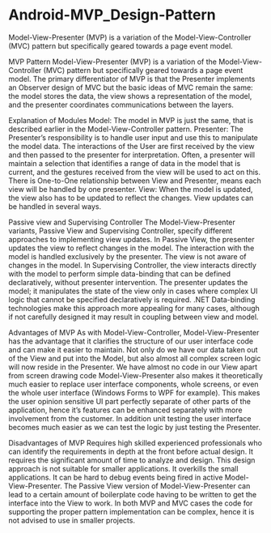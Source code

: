 # Android-MVP_Design-Pattern
Model-View-Presenter (MVP) is a variation of the Model-View-Controller (MVC) pattern but specifically geared towards a page event model.

MVP Pattern
Model-View-Presenter (MVP) is a variation of the Model-View-Controller (MVC) pattern but specifically geared towards a page event model. 
The primary differentiator of MVP is that the Presenter implements an Observer design of MVC but the basic ideas of MVC remain the same: the model stores the data, the view shows a representation of the model, and the presenter coordinates communications between the layers. 

Explanation of Modules
Model:
The model in MVP is just the same, that is described earlier in the Model-View-Controller pattern.
Presenter:
The Presenter’s responsibility is to handle user input and use this to manipulate the model data. The interactions of the User are first received by the view and then passed to the presenter for interpretation. Often, a presenter will maintain a selection that identifies a range of data in the model that is current, and the gestures received from the view will be used to act on this. There is One-to-One relationship between View and Presenter, means each view will be handled by one presenter.
View:
When the model is updated, the view also has to be updated to reflect the changes. View updates can be handled in several ways.

Passive view and Supervising Controller
The Model-View-Presenter variants, Passive View and Supervising Controller, specify different approaches to implementing view updates. 
In Passive View, the presenter updates the view to reflect changes in the model. The interaction with the model is handled exclusively by the presenter. The view is not aware of changes in the model.
In Supervising Controller, the view interacts directly with the model to perform simple data-binding that can be defined declaratively, without presenter intervention. The presenter updates the model; it manipulates the state of the view only in cases where complex UI logic that cannot be specified declaratively is required. .NET Data-binding technologies make this approach more appealing for many cases, although if not carefully designed it may result in coupling between view and model.

Advantages of MVP
As with Model-View-Controller, Model-View-Presenter has the advantage that it clarifies the structure of our user interface code and can make it easier to maintain.
Not only do we have our data taken out of the View and put into the Model, but also almost all complex screen logic will now reside in the Presenter.
We have almost no code in our View apart from screen drawing code Model-View-Presenter also makes it theoretically much easier to replace user interface components, whole screens, or even the whole user interface (Windows Forms to WPF for example). 
This makes the user opinion sensitive UI part perfectly separate of other parts of the application, hence it’s features can be enhanced separately with more involvement from the customer.
In addition unit testing the user interface becomes much easier as we can test the logic by just testing the Presenter. 

Disadvantages of MVP
Requires high skilled experienced professionals who can identify the requirements in depth at the front before actual design.
It requires the significant amount of time to analyze and design.
This design approach is not suitable for smaller applications. It overkills the small applications.
It can be hard to debug events being fired in active Model-View-Presenter.
The Passive View version of Model-View-Presenter can lead to a certain amount of boilerplate code having to be written to get the interface into the View to work.
In both MVP and MVC cases the code for supporting the proper pattern implementation can be complex, hence it is not advised to use in smaller projects.
